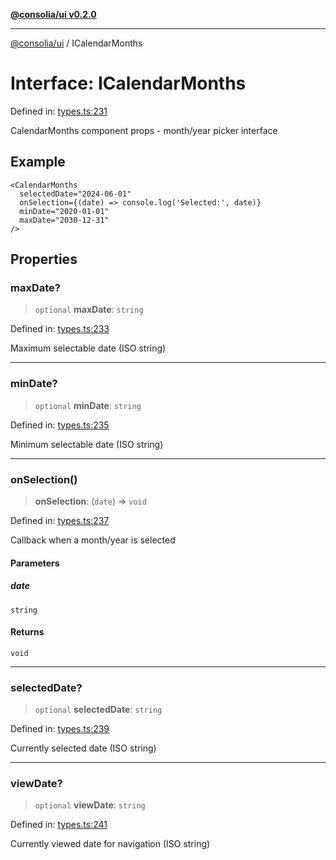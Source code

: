 [**@consolia/ui v0.2.0**](../README.md)

***

[@consolia/ui](../README.md) / ICalendarMonths

# Interface: ICalendarMonths

Defined in: [types.ts:231](https://github.com/consolia-io/ui/blob/main/src/types.ts#L231)

CalendarMonths component props - month/year picker interface

## Example

```tsx
<CalendarMonths
  selectedDate="2024-06-01"
  onSelection={(date) => console.log('Selected:', date)}
  minDate="2020-01-01"
  maxDate="2030-12-31"
/>
```

## Properties

### maxDate?

> `optional` **maxDate**: `string`

Defined in: [types.ts:233](https://github.com/consolia-io/ui/blob/main/src/types.ts#L233)

Maximum selectable date (ISO string)

***

### minDate?

> `optional` **minDate**: `string`

Defined in: [types.ts:235](https://github.com/consolia-io/ui/blob/main/src/types.ts#L235)

Minimum selectable date (ISO string)

***

### onSelection()

> **onSelection**: (`date`) => `void`

Defined in: [types.ts:237](https://github.com/consolia-io/ui/blob/main/src/types.ts#L237)

Callback when a month/year is selected

#### Parameters

##### date

`string`

#### Returns

`void`

***

### selectedDate?

> `optional` **selectedDate**: `string`

Defined in: [types.ts:239](https://github.com/consolia-io/ui/blob/main/src/types.ts#L239)

Currently selected date (ISO string)

***

### viewDate?

> `optional` **viewDate**: `string`

Defined in: [types.ts:241](https://github.com/consolia-io/ui/blob/main/src/types.ts#L241)

Currently viewed date for navigation (ISO string)
